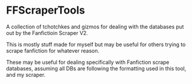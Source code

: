 # FFScraperTools
A collection of tchotchkes and gizmos for dealing with the databases put out by the Fanfictioin Scraper V2.

This is mostly stuff made for myself but may be useful for others trying to scrape fanfiction for whatever reason.

These may be useful for dealing specifically with Fanfiction scrape databases, assuming all DBs are following the formatting used in this tool, and my scraper.